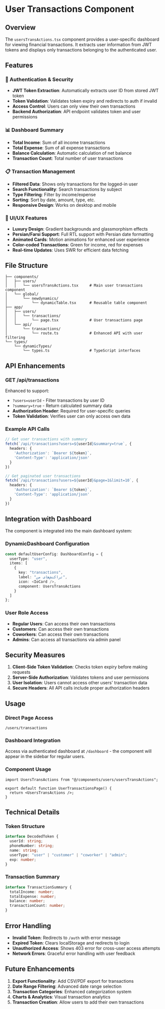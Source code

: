 # User Transactions Component

## Overview

The `usersTransActions.tsx` component provides a user-specific dashboard for viewing financial transactions. It extracts user information from JWT tokens and displays only transactions belonging to the authenticated user.

## Features

### 🔐 Authentication & Security
- **JWT Token Extraction**: Automatically extracts user ID from stored JWT token
- **Token Validation**: Validates token expiry and redirects to auth if invalid
- **Access Control**: Users can only view their own transactions
- **Backend Authorization**: API endpoint validates token and user permissions

### 📊 Dashboard Summary
- **Total Income**: Sum of all income transactions
- **Total Expense**: Sum of all expense transactions  
- **Balance Calculation**: Automatic calculation of net balance
- **Transaction Count**: Total number of user transactions

### 📋 Transaction Management
- **Filtered Data**: Shows only transactions for the logged-in user
- **Search Functionality**: Search transactions by subject
- **Type Filtering**: Filter by income/expense
- **Sorting**: Sort by date, amount, type, etc.
- **Responsive Design**: Works on desktop and mobile

### 🎨 UI/UX Features
- **Luxury Design**: Gradient backgrounds and glassmorphism effects
- **Persian/Farsi Support**: Full RTL support with Persian date formatting
- **Animated Cards**: Motion animations for enhanced user experience
- **Color-coded Transactions**: Green for income, red for expenses
- **Real-time Updates**: Uses SWR for efficient data fetching

## File Structure

```
├── components/
│   ├── users/
│   │   └── usersTransActions.tsx     # Main user transactions component
│   └── global/
│       └── newdynamics/
│           └── dynamicTable.tsx      # Reusable table component
├── app/
│   ├── users/
│   │   └── transactions/
│   │       └── page.tsx              # User transactions page
│   └── api/
│       └── transactions/
│           └── route.ts              # Enhanced API with user filtering
└── types/
    └── dynamicTypes/
        └── types.ts                  # TypeScript interfaces
```

## API Enhancements

### GET /api/transactions
Enhanced to support:
- `?users=userId` - Filter transactions by user ID
- `?summary=true` - Return calculated summary data
- **Authorization Header**: Required for user-specific queries
- **Token Validation**: Verifies user can only access own data

### Example API Calls

```typescript
// Get user transactions with summary
fetch(`/api/transactions?users=${userId}&summary=true`, {
  headers: {
    'Authorization': `Bearer ${token}`,
    'Content-Type': 'application/json'
  }
})

// Get paginated user transactions
fetch(`/api/transactions?users=${userId}&page=1&limit=10`, {
  headers: {
    'Authorization': `Bearer ${token}`,
    'Content-Type': 'application/json'
  }
})
```

## Integration with Dashboard

The component is integrated into the main dashboard system:

### DynamicDashboard Configuration
```typescript
const defaultUserConfig: DashboardConfig = {
  userType: "user", 
  items: [
    {
      key: "transactions",
      label: "تراکنش‌های من",
      icon: <IoCard />,
      component: UsersTransActions
    }
  ]
};
```

### User Role Access
- **Regular Users**: Can access their own transactions
- **Customers**: Can access their own transactions  
- **Coworkers**: Can access their own transactions
- **Admins**: Can access all transactions via admin panel

## Security Measures

1. **Client-Side Token Validation**: Checks token expiry before making requests
2. **Server-Side Authorization**: Validates tokens and user permissions
3. **User Isolation**: Users cannot access other users' transaction data
4. **Secure Headers**: All API calls include proper authorization headers

## Usage

### Direct Page Access
```
/users/transactions
```

### Dashboard Integration
Access via authenticated dashboard at `/dashboard` - the component will appear in the sidebar for regular users.

### Component Usage
```tsx
import UsersTransActions from "@/components/users/usersTransActions";

export default function UserTransactionsPage() {
  return <UsersTransActions />;
}
```

## Technical Details

### Token Structure
```typescript
interface DecodedToken {
  userId: string;
  phoneNumber: string;
  name: string;
  userType: "user" | "customer" | "coworker" | "admin";
  exp: number;
}
```

### Transaction Summary
```typescript
interface TransactionSummary {
  totalIncome: number;
  totalExpense: number;
  balance: number;
  transactionCount: number;
}
```

## Error Handling

- **Invalid Token**: Redirects to `/auth` with error message
- **Expired Token**: Clears localStorage and redirects to login
- **Unauthorized Access**: Shows 403 error for cross-user access attempts
- **Network Errors**: Graceful error handling with user feedback

## Future Enhancements

1. **Export Functionality**: Add CSV/PDF export for transactions
2. **Date Range Filtering**: Advanced date range selection
3. **Transaction Categories**: Enhanced categorization system
4. **Charts & Analytics**: Visual transaction analytics
5. **Transaction Creation**: Allow users to add their own transactions